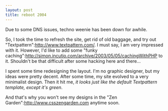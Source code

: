 ```yaml
--- 
layout: post
title: reboot 2004
---
```

Due to some DNS issues, techno weenie has been down for awhile.

So, I took the time to refresh the site, get rid of old baggage, and try out "Textpattern":http://www.textpattern.com/.  I must say, I am very impressed with it.  However, I'd like to add some "funky caching":http://simon.incutio.com/archive/2003/05/05/cachingWithPHP to it.  Shouldn't be that difficult after some hacking here and there...

I spent some time redesigning the layout.  I'm no graphic designer, but my ideas were pretty decent.  After some time, my site evolved to a very minimalist design.  Then it hit me, _it looks just like the default Textpattern template, except it's green_.  

And that's why you won't see my designs in the "Zen Garden":http://www.csszengarden.com anytime soon.

